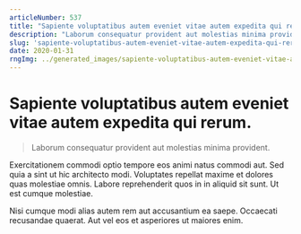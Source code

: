 ```yaml
---
articleNumber: 537
title: "Sapiente voluptatibus autem eveniet vitae autem expedita qui rerum."
description: "Laborum consequatur provident aut molestias minima provident."
slug: 'sapiente-voluptatibus-autem-eveniet-vitae-autem-expedita-qui-rerum.'
date: 2020-01-31
rngImg: ../generated_images/sapiente-voluptatibus-autem-eveniet-vitae-autem-expedita-qui-rerum..jpg
---
```


# Sapiente voluptatibus autem eveniet vitae autem expedita qui rerum.

> Laborum consequatur provident aut molestias minima provident.

Exercitationem commodi optio tempore eos animi natus commodi aut. Sed quia a sint ut hic architecto modi. Voluptates repellat maxime et dolores quas molestiae omnis. Labore reprehenderit quos in in aliquid sit sunt. Ut est cumque molestiae.
 Nisi cumque modi alias autem rem aut accusantium ea saepe. Occaecati recusandae quaerat. Aut vel eos et asperiores ut maiores enim.
